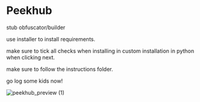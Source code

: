 # Peekhub
stub obfuscator/builder







use installer to install requirements.

make sure to tick all checks when installing in custom installation in python when clicking next.

make sure to follow the instructions folder.

go log some kids now!

![peekhub_preview (1)](https://user-images.githubusercontent.com/106627622/228970941-e577e4ef-5a6c-4e13-82b0-aa10bf0c7f62.png)
